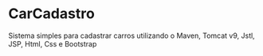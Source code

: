 # CarCadastro
Sistema simples para cadastrar carros utilizando o Maven, Tomcat v9, Jstl, JSP, Html, Css e Bootstrap
